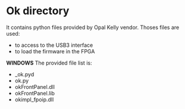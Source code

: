 # Ok directory

It contains python files provided by Opal Kelly vendor.
Thoses files are used:
* to access to the USB3 interface
* to load the firmware in the FPGA

**WINDOWS**
The provided file list is:
* _ok.pyd
* ok.py
* okFrontPanel.dll
* okFrontPanel.lib
* okimpl_fpoip.dll